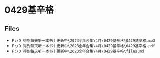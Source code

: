 # 0429基辛格

## Files

- `F:/D 得到每天听一本书丨更新中\2023全年合集\4月\0429基辛格\0429基辛格.mp3`
- `F:/D 得到每天听一本书丨更新中\2023全年合集\4月\0429基辛格\0429基辛格.pdf`
- `F:/D 得到每天听一本书丨更新中\2023全年合集\4月\0429基辛格\files.md`
